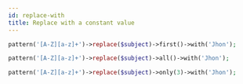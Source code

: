 ```yaml
---
id: replace-with
title: Replace with a constant value
---
```


```php
pattern('[A-Z][a-z]+')->replace($subject)->first()->with('Jhon');
```

```php
pattern('[A-Z][a-z]+')->replace($subject)->all()->with('Jhon');
```

```php
pattern('[A-Z][a-z]+')->replace($subject)->only(3)->with('Jhon');
```
